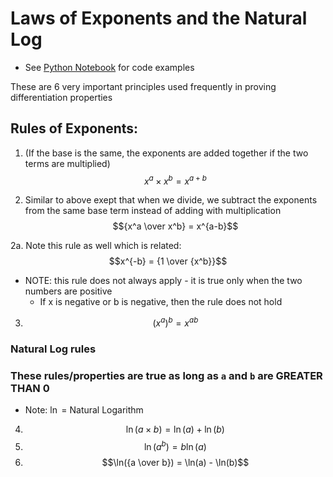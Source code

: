 # Laws of Exponents and the Natural Log

- See [Python Notebook](./LawOfExponents.ipynb) for code examples

These are 6 very important principles used frequently in proving differentiation properties

## Rules of Exponents:

1. (If the base is the same, the exponents are added together if the two terms are multiplied)
   $$x^a \times x^b = x^{a+b}$$

2. Similar to above exept that when we divide, we subtract the exponents from the same base term instead of adding with multiplication
   $${x^a \over x^b} = x^{a-b}$$

2a. Note this rule as well which is related: $$x^{-b} = {1 \over {x^b}}$$

- NOTE: this rule does not always apply - it is true only when the two numbers are positive
  - If x is negative or b is negative, then the rule does not hold

3. $$(x^a)^b = x^{ab}$$

### Natural Log rules

### These rules/properties are true as long as `a` and `b` are GREATER THAN 0

- Note: $\ln$ = Natural Logarithm

4. $$\ln(a \times b) = \ln(a) + \ln(b)$$
5. $$\ln(a^b) = b \ln(a)$$
6. $$\ln({a \over b}) = \ln(a) - \ln(b)$$

